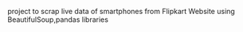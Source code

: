 project to scrap live data of smartphones from Flipkart Website using BeautifulSoup,pandas libraries

